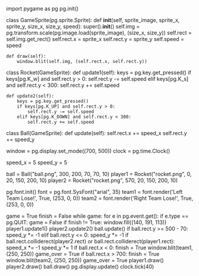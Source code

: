 import pygame as pg
pg.init()


class GameSprite(pg.sprite.Sprite):
    def __init__(self, sprite_image, sprite_x, sprite_y, size_x, size_y, speed):
        super().__init__()
        self.img = pg.transform.scale(pg.image.load(sprite_image), (size_x, size_y))
        self.rect = self.img.get_rect()
        self.rect.x = sprite_x
        self.rect.y = sprite_y
        self.speed = speed

    def draw(self):
        window.blit(self.img, (self.rect.x, self.rect.y))

class Rocket(GameSprite):
    def update1(self):
        keys = pg.key.get_pressed()
        if keys[pg.K_w] and self.rect.y > 0:
            self.rect.y -= self.speed
        elif keys[pg.K_s] and self.rect.y < 300:
            self.rect.y += self.speed

    def update2(self):
        keys = pg.key.get_pressed()
        if keys[pg.K_UP] and self.rect.y > 0:
            self.rect.y -= self.speed
        elif keys[pg.K_DOWN] and self.rect.y < 300:
            self.rect.y += self.speed

class Ball(GameSprite):
    def update(self):
        self.rect.x += speed_x
        self.rect.y += speed_y



window = pg.display.set_mode((700, 500))
clock = pg.time.Clock()

speed_x = 5
speed_y = 5

ball = Ball("ball.png", 300, 200, 70, 70, 10)
player1 = Rocket("rocket.png", 0, 20, 150, 200, 10)
player2 = Rocket("rocket.png", 570, 20, 150, 200, 10)

pg.font.init()
font = pg.font.SysFont("arial", 35)
team1 = font.render('Left Team Lose!', True, (253, 0, 0))
team2 = font.render('Right Team Lose!', True, (253, 0, 0))



game = True
finish = False
while game:
    for e in pg.event.get():
        if e.type == pg.QUIT:
            game = False
    if finish != True:
        window.fill((140, 191, 113))
        player1.update1()
        player2.update2()
        ball.update()
        if ball.rect.y >= 500 - 70:
            speed_y *= -1
        elif ball.rect.y <= 0:
            speed_y *= -1
        if ball.rect.colliderect(player2.rect) or ball.rect.colliderect(player1.rect):
            speed_x *= -1
            speed_y *= 1
        if ball.rect.x < 0:
            finish = True
            window.blit(team1, (250, 250))
            game_over = True
        if ball.rect.x > 700:
            finish = True
            window.blit(team2, (250, 250))
            game_over = True
        player1.draw()
        player2.draw()
        ball.draw()
    pg.display.update()
    clock.tick(40)
